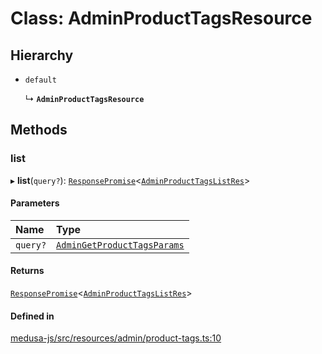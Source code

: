 # Class: AdminProductTagsResource

## Hierarchy

- `default`

  ↳ **`AdminProductTagsResource`**

## Methods

### list

▸ **list**(`query?`): [`ResponsePromise`](../modules/internal.md#responsepromise)<[`AdminProductTagsListRes`](../modules/internal-16.md#adminproducttagslistres)\>

#### Parameters

| Name | Type |
| :------ | :------ |
| `query?` | [`AdminGetProductTagsParams`](internal-16.AdminGetProductTagsParams.md) |

#### Returns

[`ResponsePromise`](../modules/internal.md#responsepromise)<[`AdminProductTagsListRes`](../modules/internal-16.md#adminproducttagslistres)\>

#### Defined in

[medusa-js/src/resources/admin/product-tags.ts:10](https://github.com/chiubaca/medusa/blob/c14b68fb7/packages/medusa-js/src/resources/admin/product-tags.ts#L10)
